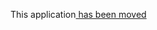 This application[ has been moved](https://github.com/IBMStreams/samples/tree/master/ReadAndStoreData/Databases)
